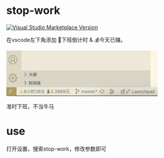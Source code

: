 # stop-work

<a href="https://marketplace.visualstudio.com/items?itemName=blairyue.stop-work" target="__blank"><img src="https://img.shields.io/visual-studio-marketplace/v/stop-work.svg?color=blue&amp;label=VS%20Code%20Marketplace&logo=visual-studio-code" alt="Visual Studio Marketplace Version" /></a>

在vscode左下角添加 🏃下班倒计时 & 💰今天已赚。

<img src="./res/preview.png" width="400" height="120" />

准时下班，不当牛马

# use
打开设置，搜索stop-work，修改参数即可

